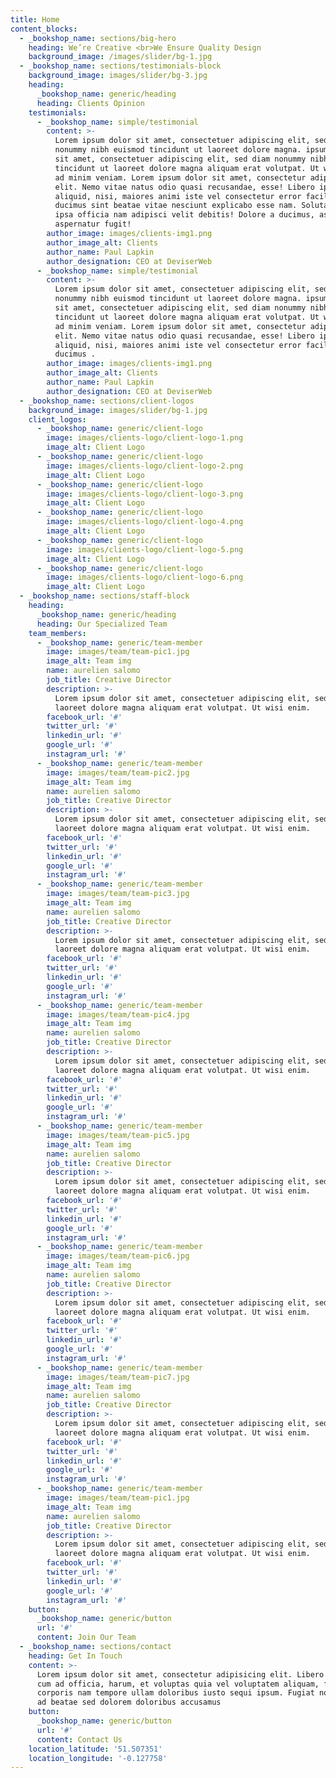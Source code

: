```yaml
---
title: Home
content_blocks:
  - _bookshop_name: sections/big-hero
    heading: We’re Creative <br>We Ensure Quality Design
    background_image: /images/slider/bg-1.jpg
  - _bookshop_name: sections/testimonials-block
    background_image: images/slider/bg-3.jpg
    heading:
      _bookshop_name: generic/heading
      heading: Clients Opinion
    testimonials:
      - _bookshop_name: simple/testimonial
        content: >-
          Lorem ipsum dolor sit amet, consectetuer adipiscing elit, sed diam
          nonummy nibh euismod tincidunt ut laoreet dolore magna. ipsum dolor
          sit amet, consectetuer adipiscing elit, sed diam nonummy nibh euismod
          tincidunt ut laoreet dolore magna aliquam erat volutpat. Ut wisi enim
          ad minim veniam. Lorem ipsum dolor sit amet, consectetur adipisicing
          elit. Nemo vitae natus odio quasi recusandae, esse! Libero ipsum cum
          aliquid, nisi, maiores animi iste vel consectetur error facilis quae
          ducimus sint beatae vitae nesciunt explicabo esse nam. Soluta harum
          ipsa officia nam adipisci velit debitis! Dolore a ducimus, assumenda
          aspernatur fugit!
        author_image: images/clients-img1.png
        author_image_alt: Clients
        author_name: Paul Lapkin
        author_designation: CEO at DeviserWeb
      - _bookshop_name: simple/testimonial
        content: >-
          Lorem ipsum dolor sit amet, consectetuer adipiscing elit, sed diam
          nonummy nibh euismod tincidunt ut laoreet dolore magna. ipsum dolor
          sit amet, consectetuer adipiscing elit, sed diam nonummy nibh euismod
          tincidunt ut laoreet dolore magna aliquam erat volutpat. Ut wisi enim
          ad minim veniam. Lorem ipsum dolor sit amet, consectetur adipisicing
          elit. Nemo vitae natus odio quasi recusandae, esse! Libero ipsum cum
          aliquid, nisi, maiores animi iste vel consectetur error facilis quae
          ducimus .
        author_image: images/clients-img1.png
        author_image_alt: Clients
        author_name: Paul Lapkin
        author_designation: CEO at DeviserWeb
  - _bookshop_name: sections/client-logos
    background_image: images/slider/bg-1.jpg
    client_logos:
      - _bookshop_name: generic/client-logo
        image: images/clients-logo/client-logo-1.png
        image_alt: Client Logo
      - _bookshop_name: generic/client-logo
        image: images/clients-logo/client-logo-2.png
        image_alt: Client Logo
      - _bookshop_name: generic/client-logo
        image: images/clients-logo/client-logo-3.png
        image_alt: Client Logo
      - _bookshop_name: generic/client-logo
        image: images/clients-logo/client-logo-4.png
        image_alt: Client Logo
      - _bookshop_name: generic/client-logo
        image: images/clients-logo/client-logo-5.png
        image_alt: Client Logo
      - _bookshop_name: generic/client-logo
        image: images/clients-logo/client-logo-6.png
        image_alt: Client Logo
  - _bookshop_name: sections/staff-block
    heading:
      _bookshop_name: generic/heading
      heading: Our Specialized Team
    team_members:
      - _bookshop_name: generic/team-member
        image: images/team/team-pic1.jpg
        image_alt: Team img
        name: aurelien salomo
        job_title: Creative Director
        description: >-
          Lorem ipsum dolor sit amet, consectetuer adipiscing elit, sed diam ut
          laoreet dolore magna aliquam erat volutpat. Ut wisi enim.
        facebook_url: '#'
        twitter_url: '#'
        linkedin_url: '#'
        google_url: '#'
        instagram_url: '#'
      - _bookshop_name: generic/team-member
        image: images/team/team-pic2.jpg
        image_alt: Team img
        name: aurelien salomo
        job_title: Creative Director
        description: >-
          Lorem ipsum dolor sit amet, consectetuer adipiscing elit, sed diam ut
          laoreet dolore magna aliquam erat volutpat. Ut wisi enim.
        facebook_url: '#'
        twitter_url: '#'
        linkedin_url: '#'
        google_url: '#'
        instagram_url: '#'
      - _bookshop_name: generic/team-member
        image: images/team/team-pic3.jpg
        image_alt: Team img
        name: aurelien salomo
        job_title: Creative Director
        description: >-
          Lorem ipsum dolor sit amet, consectetuer adipiscing elit, sed diam ut
          laoreet dolore magna aliquam erat volutpat. Ut wisi enim.
        facebook_url: '#'
        twitter_url: '#'
        linkedin_url: '#'
        google_url: '#'
        instagram_url: '#'
      - _bookshop_name: generic/team-member
        image: images/team/team-pic4.jpg
        image_alt: Team img
        name: aurelien salomo
        job_title: Creative Director
        description: >-
          Lorem ipsum dolor sit amet, consectetuer adipiscing elit, sed diam ut
          laoreet dolore magna aliquam erat volutpat. Ut wisi enim.
        facebook_url: '#'
        twitter_url: '#'
        linkedin_url: '#'
        google_url: '#'
        instagram_url: '#'
      - _bookshop_name: generic/team-member
        image: images/team/team-pic5.jpg
        image_alt: Team img
        name: aurelien salomo
        job_title: Creative Director
        description: >-
          Lorem ipsum dolor sit amet, consectetuer adipiscing elit, sed diam ut
          laoreet dolore magna aliquam erat volutpat. Ut wisi enim.
        facebook_url: '#'
        twitter_url: '#'
        linkedin_url: '#'
        google_url: '#'
        instagram_url: '#'
      - _bookshop_name: generic/team-member
        image: images/team/team-pic6.jpg
        image_alt: Team img
        name: aurelien salomo
        job_title: Creative Director
        description: >-
          Lorem ipsum dolor sit amet, consectetuer adipiscing elit, sed diam ut
          laoreet dolore magna aliquam erat volutpat. Ut wisi enim.
        facebook_url: '#'
        twitter_url: '#'
        linkedin_url: '#'
        google_url: '#'
        instagram_url: '#'
      - _bookshop_name: generic/team-member
        image: images/team/team-pic7.jpg
        image_alt: Team img
        name: aurelien salomo
        job_title: Creative Director
        description: >-
          Lorem ipsum dolor sit amet, consectetuer adipiscing elit, sed diam ut
          laoreet dolore magna aliquam erat volutpat. Ut wisi enim.
        facebook_url: '#'
        twitter_url: '#'
        linkedin_url: '#'
        google_url: '#'
        instagram_url: '#'
      - _bookshop_name: generic/team-member
        image: images/team/team-pic1.jpg
        image_alt: Team img
        name: aurelien salomo
        job_title: Creative Director
        description: >-
          Lorem ipsum dolor sit amet, consectetuer adipiscing elit, sed diam ut
          laoreet dolore magna aliquam erat volutpat. Ut wisi enim.
        facebook_url: '#'
        twitter_url: '#'
        linkedin_url: '#'
        google_url: '#'
        instagram_url: '#'
    button:
      _bookshop_name: generic/button
      url: '#'
      content: Join Our Team
  - _bookshop_name: sections/contact
    heading: Get In Touch
    content: >-
      Lorem ipsum dolor sit amet, consectetur adipisicing elit. Libero fugiat
      cum ad officia, harum, et voluptas quia vel voluptatem aliquam, facilis
      corporis nam tempore ullam doloribus iusto sequi ipsum. Fugiat non culpa
      ad beatae sed dolorem doloribus accusamus
    button:
      _bookshop_name: generic/button
      url: '#'
      content: Contact Us
    location_latitude: '51.507351'
    location_longitude: '-0.127758'
---
```


